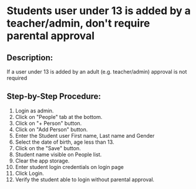 # Students user under 13 is added by a teacher/admin, don't require parental approval

## Description:

If a user under 13 is added by an adult (e.g. teacher/admin) approval is not required

## Step-by-Step Procedure:

1. Login as admin. 
2. Click on "People" tab at the bottom. 
3. Click on "+ Person" button. 
4. Click on "Add Person" button. 
5. Enter the Student user First name, Last name and Gender 
6. Select the date of birth, age less than 13. 
7. Click on the "Save" button. 
8. Student name visible on People list. 
9. Clear the app storage. 
10. Enter student login credentials on login page
11. Click Login.
12. Verify the student able to login without parental approval.